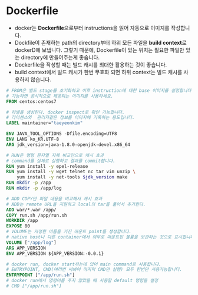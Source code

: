 # Dockerfile
 - docker는 **Dockerfile**으로부터 instructions을 읽어 자동으로 이미지를 작성합니다.
 - Dockfile이 존재하는 path의 directory부터 하위 모든 파일을 **build context**로 dockerD에 보냅니다.
   그렇기 때문에, Dockerfile이 있는 위치는 필요한 파일만 있는 directory에 만들어주는게 좋습니다.
 - Dockerfile을 작성할 때는 빌드 캐시를 최대한 활용하는 것이 좋습니다. 
 - build context에서 빌드 캐시가 한번 무효화 되면 하위 context는 빌드 캐시를 사용하지 않습니다.

```dockerfile
# FROM은 빌드 stage를 초기화하고 이후 instruction에 대한 base 이미지를 설정합니다.
# 가능하면 공식적으로 제공되는 이미지를 사용하세요.
FROM centos:centos7

# 라벨을 생성한다. docker inspect로 확인 가능합니다.
# 라이센스와  관리자같은 정보를 이미지에 기록하는 용도입니다.
LABEL maintainer="taeyeonkim"

ENV JAVA_TOOL_OPTIONS -Dfile.encoding=UTF8
ENV LANG ko_KR.UTF-8
ARG jdk_version=java-1.8.0-openjdk-devel.x86_64

# RUN은 명령 문자열 자체 비교만으로 캐시 효과
# command를 실제로 실행하고 결과를 commit합니다.
RUN yum install -y epel-release
RUN yum install -y wget telnet nc tar vim unzip \
    yum install -y net-tools $jdk_version make
RUN mkdir -p /app
RUN mkdir -p /app/log

# ADD COPY만 파일 내용을 비교해서 캐시 효과
# ADD는 remote URL을 지원하고 local의 tar를 풀어서 추가한다.
ADD war/*.war /app/
COPY run.sh /app/run.sh
WORKDIR /app
EXPOSE 80
# VOLUME는 지정한 이름을 가진 마운트 point를 생성합니다.
# native host나 다른 container에서 외부로 마운트된 볼륨을 보관하는 것으로 표시합니다.
VOLUME ["/app/log"]
ARG APP_VERSION
ENV APP_VERSION ${APP_VERSION:-0.0.1}

# docker run, docker start하는데 있어 main command로 사용됩니다.
# ENTRYPOINT, CMD(여러번 써봐야 마지막 CMD만 실행) 모두 한번만 사용가능합니다.
ENTRYPOINT ["/app/run.sh"]
# docker run에서 명령어를 주지 않았을 때 사용할 default 명령을 설정
# CMD ["/app/run.sh"]

```